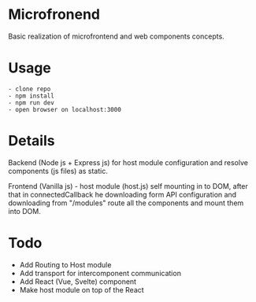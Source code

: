 # Microfronend

Basic realization of microfrontend and web components concepts.

# Usage

```    
- clone repo
- npm install
- npm run dev
- open browser on localhost:3000
```    

# Details

Backend (Node js + Express js) for host module configuration and resolve components (js files) as static.

Frontend (Vanilla js) - host module (host.js) self mounting in to DOM, after that in connectedCallback he downloading form API configuration and downloading from "/modules" route all the components and mount them into DOM.

# Todo

- Add Routing to Host module
- Add transport for intercomponent communication
- Add React (Vue, Svelte) component
- Make host module on top of the React
